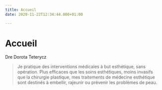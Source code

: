 ```yaml
---
title: Accueil
date: 2020-11-22T12:34:44.000+01:00

---
```

# Accueil

Dre Dorota Teterycz

> Je pratique des interventions médicales à but esthétique, sans opération. Plus efficaces que les soins esthétiques, moins invasifs que la chirurgie plastique, mes traitements de médecine esthétique sont destinés à embellir, rajeunir ou prévenir les problèmes de peau.